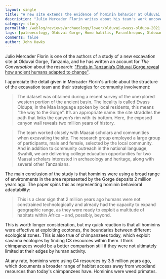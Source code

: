```yaml
---
layout: single
title: "A new site extends the evidence of hominin behavior at Olduvai Gorge"
description: "Julio Mercader Florin writes about his team's work uncovering Oldowan artifacts from 2 million years ago."
category: story
permalink: /weblog/reviews/archaeology/lower/olduvai-ewass-oldupa-2021.html
tags: [paleoecology, Olduvai Gorge, Homo habilis, Paranthropus, Oldowan]
comments: false
author: John Hawks
---
```



Julio Mercader Florin is one of the authors of a study of a new excavation site at Olduvai Gorge, Tanzania, and he has written an account for <em>The Conversation</em> about the research: <a href="https://theconversation.com/finds-in-tanzanias-olduvai-gorge-reveal-how-ancient-humans-adapted-to-change-150755">"Finds in Tanzania’s Olduvai Gorge reveal how ancient humans adapted to change"</a>. 

I appreciate the detail given in Mercader Florin's article about the structure of the excavation team and their strategies for community involvement: 

<blockquote>The dataset was obtained during a recent survey of the unexplored western portion of the ancient basin. The locality is called Ewass Oldupa; in the Maa language spoken by local residents, this means “the way to the Gorge”. It’s an appropriate name: the site straddles the path that links the canyon’s rim with its bottom. Here, the exposed canyon wall reveals two million years of history.</blockquote>

<blockquote>The team worked closely with Maasai scholars and communities when excavating the site. The research group employed a large group of participants, male and female, selected by the local community. And in addition to community outreach in the national language, Swahili, we are delivering college education opportunities for two Maasai scholars interested in archaeology and heritage, along with several other Tanzanians.</blockquote>

The main conclusion of the study is that hominins were using a broad range of environments in the area represented by the Gorge deposits 2 million years ago. The paper spins this as representing hominin behavioral adaptability: 

<blockquote>This is a clear sign that 2 million years ago humans were not constrained technologically and already had the capacity to expand geographic range, as they were ready to exploit a multitude of habitats within Africa – and, possibly, beyond.</blockquote>

This is worth longer consideration, but my quick reaction is that all hominins were effective at exploiting ecotones, the boundaries between different ecological zones. This is also true of chimpanzees today, which exploit savanna ecologies by finding C3 resources within them. I think chimpanzees would be a better comparison still if they were not ultimately limited at their edges by human activity. 

At any rate, hominins were using C4 resources by 3.5 million years ago, which documents a broader range of habitat access away from woodland resources than today's chimpanzees have. Hominins were weed primates. 




